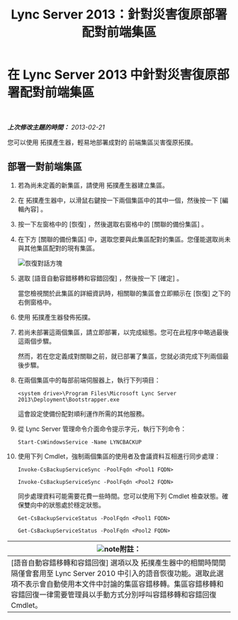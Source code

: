 ﻿---
title: Lync Server 2013：針對災害復原部署配對前端集區
TOCTitle: 針對災害復原部署配對前端集區
ms:assetid: 2f12467c-8b90-43e6-831b-a0b096427f17
ms:mtpsurl: https://technet.microsoft.com/zh-tw/library/JJ204773(v=OCS.15)
ms:contentKeyID: 49290474
ms.date: 08/10/2015
mtps_version: v=OCS.15
ms.translationtype: HT
---

# 在 Lync Server 2013 中針對災害復原部署配對前端集區

 

_**上次修改主題的時間：** 2013-02-21_

您可以使用 拓撲產生器，輕易地部署成對的 前端集區災害復原拓撲。

## 部署一對前端集區

1.  若為尚未定義的新集區，請使用 拓撲產生器建立集區。

2.  在 拓撲產生器中，以滑鼠右鍵按一下兩個集區中的其中一個，然後按一下 \[編輯內容\] 。

3.  按一下左窗格中的 \[恢復\] ，然後選取右窗格中的 \[關聯的備份集區\] 。

4.  在下方 \[關聯的備份集區\] 中，選取您要與此集區配對的集區。您僅能選取尚未與其他集區配對的現有集區。
    
    ![恢復對話方塊](images/JJ204773.36080581-db76-497d-bf9e-f02b39574d0e(OCS.15).png "恢復對話方塊")  

5.  選取 \[語音自動容錯移轉和容錯回復\] ，然後按一下 \[確定\] 。
    
    當您檢視關於此集區的詳細資訊時，相關聯的集區會立即顯示在 \[恢復\] 之下的右側窗格中。

6.  使用 拓撲產生器發佈拓撲。

7.  若尚未部署這兩個集區，請立即部署，以完成組態。您可在此程序中略過最後這兩個步驟。
    
    然而，若在您定義成對關聯之前，就已部署了集區，您就必須完成下列兩個最後步驟。

8.  在兩個集區中的每部前端伺服器上，執行下列項目：
    
        <system drive>\Program Files\Microsoft Lync Server 2013\Deployment\Bootstrapper.exe 
    
    這會設定使備份配對順利運作所需的其他服務。

9.  從 Lync Server 管理命令介面命令提示字元，執行下列命令：
    
        Start-CsWindowsService -Name LYNCBACKUP

10. 使用下列 Cmdlet，強制兩個集區的使用者及會議資料互相進行同步處理：
    
      ```
      Invoke-CsBackupServiceSync -PoolFqdn <Pool1 FQDN>
      ```    
      ```
      Invoke-CsBackupServiceSync -PoolFqdn <Pool2 FQDN>
      ```
    
    同步處理資料可能需要花費一些時間。您可以使用下列 Cmdlet 檢查狀態。確保雙向中的狀態處於穩定狀態。
    
      ```
      Get-CsBackupServiceStatus -PoolFqdn <Pool1 FQDN>
      ```    
      ```
      Get-CsBackupServiceStatus -PoolFqdn <Pool2 FQDN>
      ```

<table>
<thead>
<tr class="header">
<th><img src="images/Gg398811.note(OCS.15).gif" title="note" alt="note" />附註：</th>
</tr>
</thead>
<tbody>
<tr class="odd">
<td>[語音自動容錯移轉和容錯回復] 選項以及 拓撲產生器中的相關時間間隔僅會套用至 Lync Server 2010 中引入的語音恢復功能。選取此選項不表示會自動使用本文件中討論的集區容錯移轉。集區容錯移轉和容錯回復一律需要管理員以手動方式分別呼叫容錯移轉和容錯回復 Cmdlet。</td>
</tr>
</tbody>
</table>

